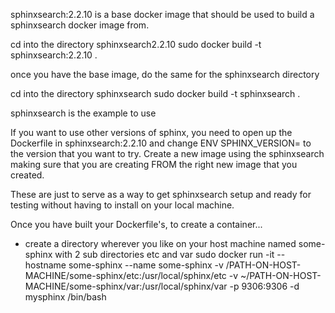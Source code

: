 sphinxsearch:2.2.10 is a base docker image that should be used to build a sphinxsearch docker image from.

cd into the directory sphinxsearch2.2.10
sudo docker build -t sphinxsearch:2.2.10 .

once you have the base image, do the same for the sphinxsearch directory

cd into the directory sphinxsearch
sudo docker build -t sphinxsearch .

sphinxsearch is the example to use


If you want to use other versions of sphinx, you need to open up the Dockerfile in sphinxsearch:2.2.10 and change ENV SPHINX_VERSION= to the version that you want to try. Create a new image using the sphinxsearch making sure that you are creating FROM the right new image that you created.

These are just to serve as a way to get sphinxsearch setup and ready for testing without having to install on your local machine.

Once you have built your Dockerfile's, to create a container...

- create a directory wherever you like on your host machine named some-sphinx with 2 sub directories etc and var
	sudo docker run -it --hostname some-sphinx --name some-sphinx -v /PATH-ON-HOST-MACHINE/some-sphinx/etc:/usr/local/sphinx/etc -v ~/PATH-ON-HOST-MACHINE/some-sphinx/var:/usr/local/sphinx/var -p 9306:9306 -d mysphinx /bin/bash
